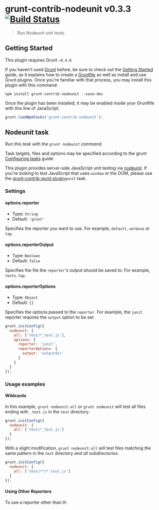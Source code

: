 # grunt-contrib-nodeunit v0.3.3 [![Build Status](https://travis-ci.org/gruntjs/grunt-contrib-nodeunit.png?branch=master)](https://travis-ci.org/gruntjs/grunt-contrib-nodeunit)

> Run Nodeunit unit tests.



## Getting Started
This plugin requires Grunt `~0.4.0`

If you haven't used [Grunt](http://gruntjs.com/) before, be sure to check out the [Getting Started](http://gruntjs.com/getting-started) guide, as it explains how to create a [Gruntfile](http://gruntjs.com/sample-gruntfile) as well as install and use Grunt plugins. Once you're familiar with that process, you may install this plugin with this command:

```shell
npm install grunt-contrib-nodeunit --save-dev
```

Once the plugin has been installed, it may be enabled inside your Gruntfile with this line of JavaScript:

```js
grunt.loadNpmTasks('grunt-contrib-nodeunit');
```




## Nodeunit task
_Run this task with the `grunt nodeunit` command._

Task targets, files and options may be specified according to the grunt [Configuring tasks](http://gruntjs.com/configuring-tasks) guide.

This plugin provides server-side JavaScript unit testing via [nodeunit](https://github.com/caolan/nodeunit/). If you're looking to test JavaScript that uses `window` or the DOM, please use the [grunt-contrib-qunit plugin](https://github.com/gruntjs/grunt-contrib-qunit)`qunit` task.

### Settings

#### options.reporter
* Type: `String`  
* Default: `'grunt'`  

Specifies the reporter you want to use. For example, `default`, `verbose` or `tap`.

#### options.reporterOutput
* Type: `Boolean`  
* Default: `false`  

Specifies the file the `reporter`'s output should be saved to. For example, `tests.tap`.

#### options.reporterOptions
* Type: `Object`
* Default: `{}`

Specifies the options passed to the `reporter`.  For example, the `junit` reporter requires the `output` option
to be set:

```js
grunt.initConfig({
  nodeunit: {
    all: ['test/*_test.js'],
    options: {
      reporter: 'junit',
      reporterOptions: {
        output: 'outputdir'
      }
    }
  }
});
```

### Usage examples

#### Wildcards

In this example, `grunt nodeunit:all` or `grunt nodeunit` will test all files ending with `_test.js` in the `test` directory.

```js
grunt.initConfig({
  nodeunit: {
    all: ['test/*_test.js']
  }
});
```

With a slight modification, `grunt nodeunit:all` will test files matching the same pattern in the `test` directory _and all subdirectories_.

```js
grunt.initConfig({
  nodeunit: {
    all: ['test/**/*_test.js']
  }
});
```

#### Using Other Reporters

To use a reporter other than th